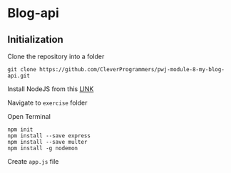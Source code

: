 # Blog-api

## Initialization

Clone the repository into a folder

    git clone https://github.com/CleverProgrammers/pwj-module-8-my-blog-api.git

Install NodeJS from this [LINK](https://nodejs.org/en/)

Navigate to `exercise` folder

Open Terminal

    npm init
    npm install --save express
    npm install --save multer
    npm install -g nodemon

Create `app.js` file   
